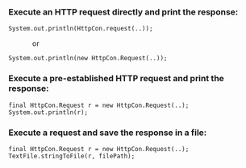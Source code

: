 ### Execute an HTTP request directly and print the response:
```
System.out.println(HttpCon.request(..));
```
&nbsp; &nbsp; &nbsp; &nbsp; &nbsp; &nbsp; or
```
System.out.println(new HttpCon.Request(..));
```

### Execute a pre-established HTTP request and print the response:
```
final HttpCon.Request r = new HttpCon.Request(..);
System.out.println(r);
```

### Execute a request and save the response in a file:
```
final HttpCon.Request r = new HttpCon.Request(..);
TextFile.stringToFile(r, filePath);
```
